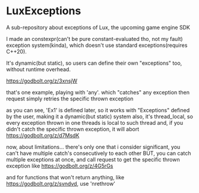# LuxExceptions
A sub-repository about exceptions of Lux, the upcoming game engine SDK


I made an constexpr(can't be pure constant-evaluated tho, not my fault) exception system(kinda), which doesn't use standard exceptions(requires C++20).

It's dynamic(but static), so users can define their own "exceptions" too, without runtime overhead.

https://godbolt.org/z/3xnsjW

that's one example, playing with 'any'. which "catches" any exception
then request simply retries the specific thrown exception

as you can see, 'Ex1' is defined later, so it works with "Exceptions" defined by the user, making it a dynamic(but static) system
also, it's thread_local, so every exception thrown in one threads is local to such thread
and, if you didn't catch the specific thrown exception, it will abort https://godbolt.org/z/d7MsdK

now, about limitations... there's only one that i consider significant, you can't have multiple catch's consecutively to each other
BUT, you can catch multiple exceptions at once, and call request to get the specific thrown exception
like https://godbolt.org/z/4G5rGs

and for functions that won't return anything, like https://godbolt.org/z/svndvd, use 'nrethrow'